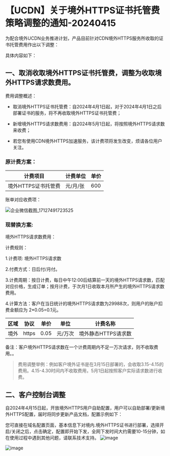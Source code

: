 # 【UCDN】关于境外HTTPS证书托管费策略调整的通知-20240415

为配合境外UCDN业务推进计划，产品目前针对CDN境外HTTPS服务所收取的证书托管费用作出以下调整：

具体内容如下：

## 一、取消收取境外HTTPS证书托管费，调整为收取境外HTTPS请求数费用。
费用调整概述：

* 取消境外HTTPS证书托管费：自2024年4月1日起，对于2024年4月1日之后部署证书的服务，将不再收取境外HTTPS证书托管费；

* 新增境外HTTPS请求数费用：自2024年5月1日起，将按照境外HTTPS请求数来收费；

* 若您有使用CDN境外HTTPS加速服务，该计费项将发生改变，烦请各位用户关注。

### 原计费方案：
|计费项目|计费单位|单价|
|----|--------|--------|
|境外HTTPS证书托管费|	元/月/张|	600|

账单对应收费项：

![企业微信截图_17127491723525](https://github.com/UCloudDoc-Team/ucdn/assets/89777962/e729cc5f-9542-411b-b0ea-4d38e913f25b)


### 现替换方案:

境外HTTPS请求数费用：

计费规则：

1.计费项: 境外HTTPS请求数

2.付费方式：日后付/月付。

3.计费周期：按日计费，每日中午12:00后结算前一天的境外HTTPS请求数，匹配对应价格，生成订单；按月计费，于次月1日收取本月所产生的境外HTTPS请求数费用。

4.计算方法：客户在当日统计的境外HTTPS请求数为29988次，则用户的账户扣费金额应为 2*0.05=0.1元。

|区域|协议|单价|单位|计费名称|
|-----|-----|------|-----|----|
|境外|	https|	0.05	|元/万次 |境外静态HTTPS请求数|

备注：客户境外HTTPS请求数在一个计费周期内不足一万次请求，则不收取费用。。


> 费用调整举例：例如客户境外证书是在3月15日部署的，会收取3.15-4.15的费用。4.15-4.30时间内不收取费用，5月1日起按照客户实际请求数进行收费。



## 二、客户控制台调整
自2024年4月15日起，开放境外HTTPS用户自助配置，用户可以自助部署/更新境外HTTPS配置，届时将同步更新产品文档，配置示例如下：

您可直接在域名配置页面，基本信息下对境内.境外HTTPS证书进行部署，选择开启/关闭之后，点击确定，配置即开始下发，全网下发时间大约需要10-15分钟，如在使用过程中遇到其他问题，请联系技术支持。
![image](https://github.com/UCloudDoc-Team/ucdn/assets/89777962/cda1e7f2-e75e-43fa-8e5e-f8447ed31cf1)

![image](https://github.com/UCloudDoc-Team/ucdn/assets/89777962/c3009fd3-78e2-473c-add7-5cc16f8d5c0e)

